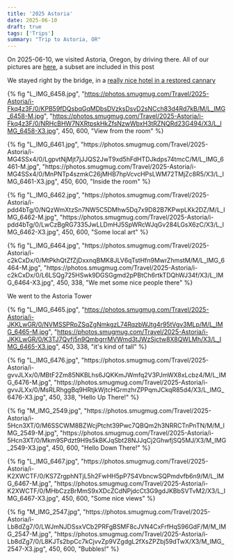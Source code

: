 ```yaml
---
title: '2025 Astoria'
date: 2025-06-10
draft: true
tags: ['Trips']
summary: "Trip to Astoria, OR"
---
```



On 2025-06-10, we visited Astoria, Oregon, by driving there. All of our pictures are [here](https://lmblevins.smugmug.com/Travel/2025-Astoria), a subset are included in this post

We stayed right by the bridge, in a [really nice hotel in a restored cannary](https://www.cannerypierhotel.com/?utm_source=Tripadvisor&utm_medium=busadv)

{% fig "L_IMG_6458.jpg", "https://photos.smugmug.com/Travel/2025-Astoria/i-Fkq4z3F/0/KPB59fDQsbqGqMDbsDVzksDsvD2sNCch83d4Rd7kB/M/L_IMG_6458-M.jpg", "https://photos.smugmug.com/Travel/2025-Astoria/i-Fkq4z3F/0/NRHcBHW7NXRtpskHkZfsNzwWbxH3tRZNQRd23G494/X3/L_IMG_6458-X3.jpg", 450, 600, "View from the room" %}
<p>
{% fig "L_IMG_6461.jpg", "https://photos.smugmug.com/Travel/2025-Astoria/i-MG4SSx4/0/LgpvtNjMjt7jJJQS2JwT9xd5hFdHTDJkdps74tmcC/M/L_IMG_6461-M.jpg", "https://photos.smugmug.com/Travel/2025-Astoria/i-MG4SSx4/0/MnPNTp4szmkC26jMHB7hpVcvcHPsLWM72TMjZc8R5/X3/L_IMG_6461-X3.jpg", 450, 600, "Inside the room" %}
<p>
{% fig "L_IMG_6462.jpg", "https://photos.smugmug.com/Travel/2025-Astoria/i-pdd4bTg/0/NQzWmXtzSn7NW5C5DMhw5Dq7x9D82B7KPwpLKk2DZ/M/L_IMG_6462-M.jpg", "https://photos.smugmug.com/Travel/2025-Astoria/i-pdd4bTg/0/LwCzBgRG7335JwLLDmHJ5SpWRcWJqGv284LGsX6zC/X3/L_IMG_6462-X3.jpg", 450, 600, "Some local art" %}
<p>
{% fig "L_IMG_6464.jpg", "https://photos.smugmug.com/Travel/2025-Astoria/i-c2kCxDx/0/MtPkhQtZfZjDxxnqBMK8JLV6qTstHfn9MwrZhmstM/M/L_IMG_6464-M.jpg", "https://photos.smugmug.com/Travel/2025-Astoria/i-c2kCxDx/0/L6LSQg725HSwk9DGSGgmd2pPBtCh6rtkTDQhWJ34f/X3/L_IMG_6464-X3.jpg", 450, 338, "We met some nice people there" %}

We went to the Astoria Tower

{% fig "L_IMG_6465.jpg", "https://photos.smugmug.com/Travel/2025-Astoria/i-JKKLwGR/0/NVMSSPRpZSqZgNmkgzL74RqzbWJtg4r95tVgv3MLp/M/L_IMG_6465-M.jpg", "https://photos.smugmug.com/Travel/2025-Astoria/i-JKKLwGR/0/K3TJ7Qvfj5n9QmbgrrMVWmd3tJWzSjctw8X8QWLMh/X3/L_IMG_6465-X3.jpg", 450, 338, "it's kind of tall" %}
<p>
{% fig "L_IMG_6476.jpg", "https://photos.smugmug.com/Travel/2025-Astoria/i-gvvJLXx/0/MBtF2Zm85NKBLhs6JQKKmJWmfq2V3PJmWX8xLcbz4/M/L_IMG_6476-M.jpg", "https://photos.smugmug.com/Travel/2025-Astoria/i-gvvJLXx/0/MsRLRhggBq9HRtjkWjtcHGrmzhrZPPqmJCkqR85d4/X3/L_IMG_6476-X3.jpg", 450, 338, "Hello Up There!" %}
<p>
{% fig "M_IMG_2549.jpg", "https://photos.smugmug.com/Travel/2025-Astoria/i-5Hcn3XT/0/M6SSCWM8BZWcjPtcht39Pwc7QBQm2h3NRRCTnPnTN/M/M_IMG_2549-M.jpg", "https://photos.smugmug.com/Travel/2025-Astoria/i-5Hcn3XT/0/Mkm9SPdzt9H9s5kBKJqSbt28NJJqCj2GhwfjSQ5MJ/X3/M_IMG_2549-X3.jpg", 450, 600, "Hello Down There!" %}
<p>
{% fig "L_IMG_6467.jpg", "https://photos.smugmug.com/Travel/2025-Astoria/i-K2XWCTF/0/KS7ZrgphNTjL5h2FwHH5pP7S4VbncwSQPmdvfb6n9/M/L_IMG_6467-M.jpg", "https://photos.smugmug.com/Travel/2025-Astoria/i-K2XWCTF/0/MHbCzzBrMmS9xXDcZCdNPjdcCt3G9gdJKBbSVTvM2/X3/L_IMG_6467-X3.jpg", 450, 600, "Some nice views" %}
<p>
{% fig "M_IMG_2547.jpg", "https://photos.smugmug.com/Travel/2025-Astoria/i-Lb8dZg7/0/LWJmNJDSsxVCb2PRFgBSMF8cJVN4CxFrfHqS96GdF/M/M_IMG_2547-M.jpg", "https://photos.smugmug.com/Travel/2025-Astoria/i-Lb8dZg7/0/L8KJTs2bpCc7kCjvvZp9VZgdgL2fXsZPZbj59dTwX/X3/M_IMG_2547-X3.jpg", 450, 600, "Bubbles!" %}
